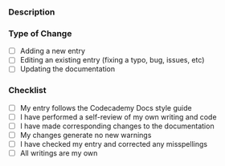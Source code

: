 ### Description

<!--- Please write a summary of the change, such as which topic(s) and file(s) that you have edited/created. Please also include relevant motivation and context: -->

### Type of Change

<!--- Please check the boxes that are relevant to this PR: -->

- [ ] Adding a new entry
- [ ] Editing an existing entry (fixing a typo, bug, issues, etc)
- [ ] Updating the documentation

### Checklist

<!--- Please check the boxes that are relevant to this PR: -->

- [ ] My entry follows the Codecademy Docs style guide
- [ ] I have performed a self-review of my own writing and code
- [ ] I have made corresponding changes to the documentation
- [ ] My changes generate no new warnings
- [ ] I have checked my entry and corrected any misspellings
- [ ] All writings are my own

<!---
Having trouble with the PR checker? Here are some common issues and resolutions:

- verify_formatting is failing
  - run `yarn format path/to/markdown/file.md` or `yarn format:all` and commit the results
- verify_lint is failing
  - same as above
  - if verify_lint is still failing, running `yarn lint` locally should let you know what needs to be changed by hand
- test is failing
  - ensure any new markdown files have a `Title` and `Description` defined in their metadata
  - ensure any new markdown files only contain alphanumerics and dashes in their file names and have the same name as their parent directory
  - if that looks ok, running `yarn test` locally should let you know what the issue is

If you want your Codecademy username be displayed in your entry (feature coming in October), make sure to have your Codecademy user profile linked to your GitHub:

1. Go to your Codecademy dashboard.
2. Click on your profile image in the top-right and then choose "Profile".
3. Then click "Edit Profile".
4. In the GitHub field, add your GitHub profile URL.
-->
